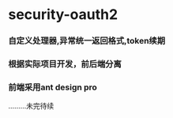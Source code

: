 # security-oauth2 #

### 自定义处理器,异常统一返回格式,token续期
### 根据实际项目开发，前后端分离 ###
### 前端采用ant design pro
.........未完待续
